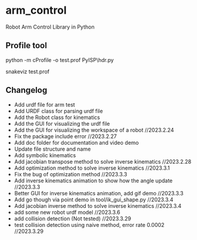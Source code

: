 # arm_control

Robot Arm Control Library in Python

## Profile tool

python -m cProfile -o test.prof PyISP\hdr.py

snakeviz test.prof

## Changelog

* Add urdf file for arm test
* Add URDF class for parsing urdf file
* Add the Robot class for kinematics
* Add the GUI for visualizing the urdf file
* Add the GUI for visualizing the workspace of a robot //2023.2.24
* Fix the package include error //2023.2.27
* Add doc folder for documentation and video demo
* Update file structure and name
* Add symbolic kinematics
* Add jacobian transpose method to solve inverse kinematics //2023.2.28
* Add optimization method to solve inverse kinematics //2023.3.1
* Fix the bug of optimization method //2023.3.3
* Add inverse kinematics animation to show how the angle update //2023.3.3
* Better GUI for inverse kinematics animation, add gif demo //2023.3.3
* Add go though via point demo in tool/ik_gui_shape.py //2023.3.4
* Add jacobian inverse method to solve inverse kinematics //2023.3.4
* add some new robot urdf model //2023.3.6
* add collision detection (Not tested) //2023.3.29
* test collision detection using naive method, error rate 0.0002 //2023.3.29
  